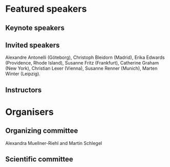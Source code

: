 # Featured speakers

## Keynote speakers


## Invited speakers
Alexandre Antonelli (Göteborg), Christoph Bleidorn (Madrid), Erika Edwards (Providence, Rhode Island), Susanne Fritz (Frankfurt), Catherine Graham (New York), Christian Lexer (Vienna), Susanne Renner (Munich), Marten Winter (Leipzig).

## Instructors


# Organisers


## Organizing committee
Alexandra Muellner-Riehl and Martin Schlegel

## Scientific committee
